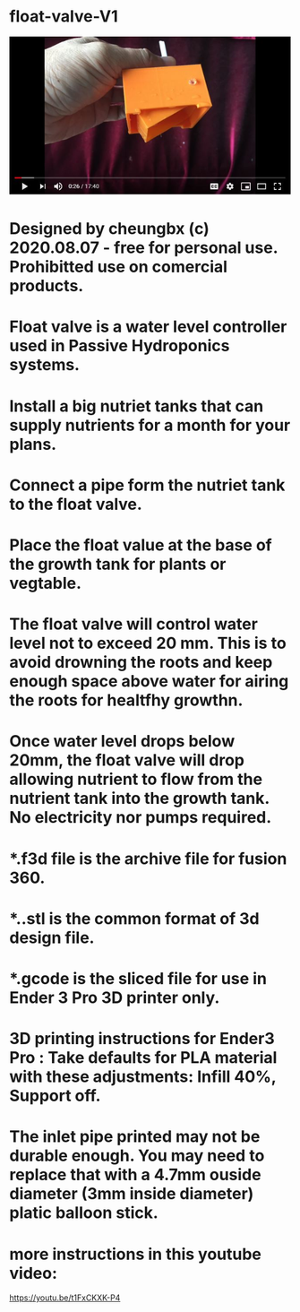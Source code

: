 # float-valve-V1
[![PicureLinkedToVideo](picture.JPG)](https://youtu.be/t1FxCKXK-P4)

# Designed by cheungbx (c) 2020.08.07 - free for personal use. Prohibitted use on comercial products.

# Float valve is a water level controller used in Passive Hydroponics systems.
# Install a big nutriet tanks that can supply nutrients for a month for your plans.
# Connect a pipe form the nutriet tank to the float valve.
# Place the float value at the base of the growth tank for plants or vegtable.
# The float valve will control water level not to exceed 20 mm. This is to avoid drowning the roots and keep enough space above water for airing the roots for healtfhy growthn.
# Once water level drops below 20mm, the float valve will drop allowing nutrient to flow from the nutrient tank into the growth tank. No electricity nor pumps required.
# *.f3d file is the archive file for fusion 360.
# *..stl is the common format of 3d design file.
# *.gcode is the sliced file for use in Ender 3 Pro 3D printer only.
# 3D printing instructions for Ender3 Pro : Take defaults for PLA material with these adjustments: Infill 40%,   Support off.
# The inlet pipe printed may not be durable enough. You may need to replace that with a 4.7mm ouside diameter (3mm inside diameter) platic balloon stick.
# more instructions in this youtube video:

https://youtu.be/t1FxCKXK-P4
